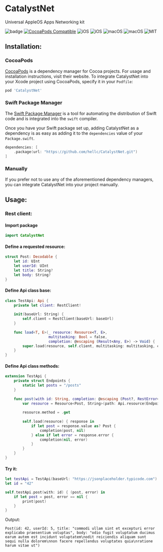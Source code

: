 # CatalystNet
Universal AppleOS Apps Networking kit

![badge](https://action-badges.now.sh/hellc/CatalystNet)
[![CocoaPods Compatible](https://img.shields.io/cocoapods/v/CatalystNet.svg)](https://img.shields.io/cocoapods/v/CatalystNet.svg)
![iOS](https://img.shields.io/badge/Swift-5.0-orange)
![iOS](https://img.shields.io/badge/iOS-11.0-green)
![macOS](https://img.shields.io/badge/macOS-10.15-green)
![macOS](https://img.shields.io/badge/watchOS-4.0-green)
![MIT](https://cocoapod-badges.herokuapp.com/l/NSStringMask/badge.png)

## Installation:

### CocoaPods

[CocoaPods](https://cocoapods.org) is a dependency manager for Cocoa projects. For usage and installation instructions, visit their website. To integrate CatalystNet into your Xcode project using CocoaPods, specify it in your `Podfile`:

```ruby
pod 'CatalystNet'
```

### Swift Package Manager

The [Swift Package Manager](https://swift.org/package-manager/) is a tool for automating the distribution of Swift code and is integrated into the `swift` compiler.

Once you have your Swift package set up, adding CatalystNet as a dependency is as easy as adding it to the `dependencies` value of your `Package.swift`.

```swift
dependencies: [
    .package(url: "https://github.com/hellc/CatalystNet.git")
]
```

### Manually

If you prefer not to use any of the aforementioned dependency managers, you can integrate CatalystNet into your project manually.

## Usage:

### Rest client:

#### Import package

```swift
import CatalystNet
```

#### Define a requested resource:

```swift
struct Post: Decodable {
    let id: UInt
    let userId: UInt
    let title: String?
    let body: String?
}
```

#### Define Api class base:

```swift
class TestApi: Api {
    private let client: RestClient!
    
    init(baseUrl: String) {
        self.client = RestClient(baseUrl: baseUrl)
    }
    
    func load<T, E>(_ resource: Resource<T, E>,
                    multitasking: Bool = false,
                    completion: @escaping (Result<Any, E>) -> Void) {
        super.load(resource, self.client, multitasking: multitasking, completion: completion)
    }
}
```

#### Define Api class methods:

```swift
extension TestApi {
    private struct Endpoints {
        static let posts = "/posts"
    }
    
    func post(with id: String, completion: @escaping (Post?, RestError<String>?) -> Void) {
        var resource = Resource<Post, String>(path: Api.resource(Endpoints.posts, with: id))
        
        resource.method = .get
        
        self.load(resource) { response in
            if let post = response.value as? Post {
                completion(post, nil)
            } else if let error = response.error {
                completion(nil, error)
            }
        }
    }
}
```

#### Try it:

```swift
let testApi = TestApi(baseUrl: "https://jsonplaceholder.typicode.com")
let id = "42"

self.testApi.post(with: id) { (post, error) in
    if let post = post, error == nil {
        print(post)
    }
}
```

Output:
```
Post(id: 42, userId: 5, title: "commodi ullam sint et excepturi error explicabo praesentium voluptas", body: "odio fugit voluptatum ducimus earum autem est incidunt voluptatem\nodit reiciendis aliquam sunt sequi nulla dolorem\nnon facere repellendus voluptates quia\nratione harum vitae ut")
```
